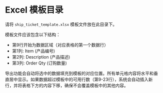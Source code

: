 # Excel 模板目录

请将 `ship_ticket_template.xlsx` 模板文件放在此目录下。

模板文件应该包含以下结构：
- 第9行开始为数据区域（对应表格的第一个数据行）
- 第1列: Item (产品编号)
- 第2列: Description (产品描述)
- 第3列: Order Qty (订购数量)

导出功能会自动将选中的数据填充到模板的对应位置。所有单元格内容将水平和垂直居中显示。如果数据超过模板中的可用行数（第9-23行），系统会自动插入新行，并将表格下方的内容下移，确保不会覆盖模板中的其他内容。 